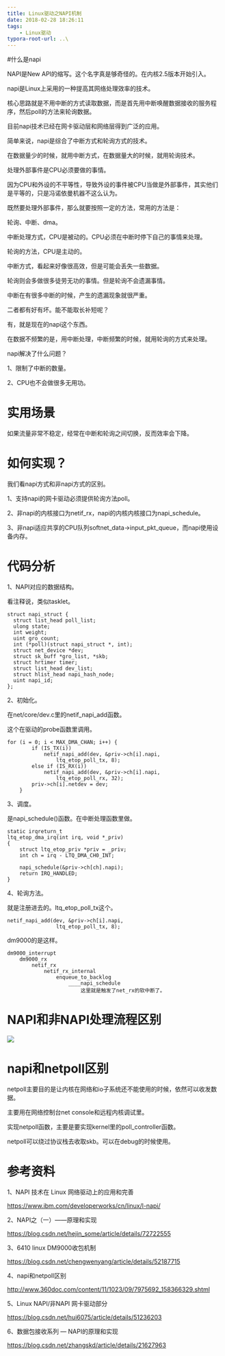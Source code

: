 ```yaml
---
title: Linux驱动之NAPI机制
date: 2018-02-28 18:26:11
tags:
	- Linux驱动
typora-root-url: ..\
---
```




#什么是napi

NAPI是New API的缩写。这个名字真是够奇怪的。在内核2.5版本开始引入。

napi是Linux上采用的一种提高其网络处理效率的技术。

核心思路就是不用中断的方式读取数据，而是首先用中断唤醒数据接收的服务程序，然后poll的方法来轮询数据。

目前napi技术已经在网卡驱动层和网络层得到广泛的应用。

简单来说，napi是综合了中断方式和轮询方式的技术。

在数据量少的时候，就用中断方式，在数据量大的时候，就用轮询技术。



处理外部事件是CPU必须要做的事情。

因为CPU和外设的不平等性，导致外设的事件被CPU当做是外部事件，其实他们是平等的，只是冯诺依曼机器不这么认为。

既然要处理外部事件，那么就要按照一定的方法，常用的方法是：

轮询、中断、dma。

中断处理方式，CPU是被动的。CPU必须在中断时停下自己的事情来处理。

轮询的方法，CPU是主动的。

中断方式，看起来好像很高效，但是可能会丢失一些数据。

轮询则会多做很多徒劳无功的事情。但是轮询不会遗漏事情。

中断在有很多中断的时候，产生的遗漏现象就很严重。

二者都有好有坏。能不能取长补短呢？

有，就是现在的napi这个东西。

在数据不频繁的是，用中断处理，中断频繁的时候，就用轮询的方式来处理。

napi解决了什么问题？

1、限制了中断的数量。

2、CPU也不会做很多无用功。

# 实用场景

如果流量非常不稳定，经常在中断和轮询之间切换，反而效率会下降。



# 如何实现？

我们看napi方式和非napi方式的区别。

1、支持napi的网卡驱动必须提供轮询方法poll。

2、非napi的内核接口为netif_rx，napi的内核内核接口为napi_schedule。

3、非napi适应共享的CPU队列softnet_data->input_pkt_queue，而napi使用设备内存。



# 代码分析

1、NAPI对应的数据结构。

看注释说，类似tasklet。

```
struct napi_struct {
  struct list_head poll_list;
  ulong state;
  int weight;
  uint gro_count;
  int (*poll)(struct napi_struct *, int);
  struct net_device *dev;
  struct sk_buff *gro_list, *skb;
  struct hrtimer timer;
  struct list_head dev_list;
  struct hlist_head napi_hash_node;
  uint napi_id;
};
```

2、初始化。

在net/core/dev.c里的netif_napi_add函数。

这个在驱动的probe函数里调用。

```
for (i = 0; i < MAX_DMA_CHAN; i++) {
		if (IS_TX(i))
			netif_napi_add(dev, &priv->ch[i].napi,
				ltq_etop_poll_tx, 8);
		else if (IS_RX(i))
			netif_napi_add(dev, &priv->ch[i].napi,
				ltq_etop_poll_rx, 32);
		priv->ch[i].netdev = dev;
	}
```



3、调度。

是napi_schedule()函数。在中断处理函数里做。

```
static irqreturn_t
ltq_etop_dma_irq(int irq, void *_priv)
{
	struct ltq_etop_priv *priv = _priv;
	int ch = irq - LTQ_DMA_CH0_INT;

	napi_schedule(&priv->ch[ch].napi);
	return IRQ_HANDLED;
}
```



4、轮询方法。

就是注册进去的。ltq_etop_poll_tx这个。

```
netif_napi_add(dev, &priv->ch[i].napi,
				ltq_etop_poll_tx, 8);
```



dm9000的是这样。

```
dm9000_interrupt
	dm9000_rx
		netif_rx
			netif_rx_internal
				enqueue_to_backlog
					____napi_schedule
						这里就是触发了net_rx的软中断了。
```

# NAPI和非NAPI处理流程区别

![](/images/napi流程.png)

# napi和netpoll区别

netpoll主要目的是让内核在网络和io子系统还不能使用的时候，依然可以收发数据。

主要用在网络控制台net console和远程内核调试里。

实现netpoll函数，主要是要实现kernel里的poll_controller函数。

netpoll可以绕过协议栈去收取skb。可以在debug的时候使用。







# 参考资料

1、NAPI 技术在 Linux 网络驱动上的应用和完善

https://www.ibm.com/developerworks/cn/linux/l-napi/

2、NAPI之（一）——原理和实现

https://blog.csdn.net/hejin_some/article/details/72722555

3、6410 linux DM9000收包机制

https://blog.csdn.net/chengwenyang/article/details/52187715

4、napi和netpoll区别

http://www.360doc.com/content/11/1023/09/7975692_158366329.shtml

5、Linux NAPI/非NAPI 网卡驱动部分

https://blog.csdn.net/hui6075/article/details/51236203

6、数据包接收系列 — NAPI的原理和实现

https://blog.csdn.net/zhangskd/article/details/21627963